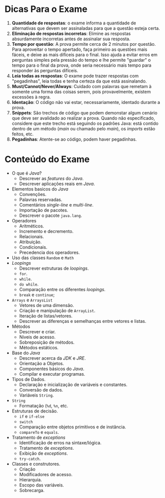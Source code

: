 # Dicas Para o Exame
1. **Quantidade de respostas**: o exame informa a quantidade de alternativas que devem ser assinaladas para que a questão esteja certa.
2. **Eliminação de respostas incorretas**: Elimine as respostas absurdamente incorretas antes de assinalar sua resposta.
3. **Tempo por questão**: A prova permite cerca de 2 minutos por questão. Para aproveitar o tempo apertado, faça primeiro as questões mais fáceis, e deixe as mais difíceis para o final. Isso ajuda a evitar erros em perguntas simples pela pressão do tempo e lhe permite "guardar" o tempo para o final da prova, onde seria necessário mais tempo para responder às perguntas difíceis.
4. **Leia todas as respostas**: O exame pode trazer respostas com "pegadinhas", leia todas e tenha certeza da que está assinalando.
5. **Must/Cannot/Never/Always**: Cuidado com palavras que remetam à somente uma forma das coisas serem, pois provavelmente, existem excessões à regra.
6. **Identação**: O código não vai estar, necessariamente, identado durante a prova.
7. **Snippets**: São trechos de código que podem demonstar algum cenário que deve ser avalidado ao realizar a prova. Quando não especificado, considere que este trecho está seguindo os padrões Java: está contido dentro de um método (_main_ ou chamado pelo _main_), os _imports_ estão feitos, etc.
8. **Pegadinhas**: Atente-se ao código, podem haver pegadinhas.

# Conteúdo do Exame
* O que é _Java_?
    * Descrever as _features_ do _Java_.
    * Descrever aplicações reais em _Java_.
* Elementos basicos do _Java_
    * Convenções.
    * Palavras reservadas.
    * Comentários _single-line_ e _multi-line_.
    * Importação de pacotes.
    * Descrever o pacote `java.lang`.
* Operadores
    * Aritméticos.
    * Incremento e decremento.
    * Relacionais.
    * Atribuição.
    * Condicionais.
    * Precedencia dos operadores.
* Uso das classes `Random` e `Math`
* _Loopings_
    * Descrever estruturas de _loopings_.
    * `for`.
    * `while`.
    * `do while`.
    * Comparação entre os diferentes _loopings_.
    * `break` e `continue`;
* `Arrays` e `ArraysList`
    * Vetores de uma dimensão.
    * Criação e manipulação de `ArrayList`.
    * Iteração de listas/vetores.
    * Descrever as diferenças e semelhanças entre vetores e listas.
* Métodos
    * Descrever e criar.
    * Níveis de acesso.
    * Sobreposição de métodos.
    * Métodos estáticos.
* Base do _Java_
    * Descrever acerca da _JDK_ e _JRE_.
    * Orientação a Objetos.
    * Componentes básicos do _Java_.
    * Compilar e executar programas.
* Tipos de Dados.
    * Declaração e inicialização de variáveis e constantes.
    * Conversão de dados.
    * Variáveis `String`.
* `String`
    * Formatação (`%d`, `%n`, etc.
* Estruturas de decisão.
    * `if` e `if-else`
    * `switch`
    * Comparação entre objetos primitivos e de instância.
    * `compareTo` e `equals`.
* Tratamento de _exceptions_
    * Identificação de erros na sintaxe/lógica.
    * Tratamento de _exceptions_.
    * Exibição de _exceptions_.
    * `try-catch`.
* Classes e construtores.
    * Criação
    * Modificadores de acesso.
    * Hierarquia.
    * Escopo das variáveis.
    * Sobrecarga.
